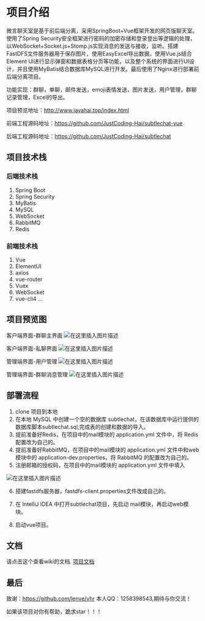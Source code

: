 # 项目介绍
微言聊天室是基于前后端分离，采用SpringBoot+Vue框架开发的网页版聊天室。
使用了Spring Security安全框架进行密码的加密存储和登录登出等逻辑的处理，以WebSocket+Socket.js+Stomp.js实现消息的发送与接收，监听。搭建FastDFS文件服务器用于保存图片，使用EasyExcel导出数据，使用Vue.js结合Element UI进行显示弹窗和数据表格分页等功能，以及整个系统的界面进行UI设计，并且使用MyBatis结合数据库MySQL进行开发。最后使用了Nginx进行部署前后端分离项目。

功能实现：群聊，单聊，邮件发送，emoji表情发送，图片发送，用户管理，群聊记录管理，Excel的导出。

项目预览地址：http://www.javahai.top/index.html

前端工程源码地址：https://github.com/JustCoding-Hai/subtlechat-vue

后端工程源码地址：https://github.com/JustCoding-Hai/subtlechat

## 项目技术栈
### 后端技术栈
1. Spring Boot
2. Spring Security
3. MyBatis
4. MySQL
5. WebSocket
6. RabbitMQ
7. Redis

### 前端技术栈
1. Vue
2. ElementUI
3. axios
4. vue-router
5. Vuex
6. WebSocket
7. vue-cli4
...

## 项目预览图
客户端界面-群聊主界面
![在这里插入图片描述](https://img-blog.csdnimg.cn/20201108163850583.png)

客户端界面-私聊界面
![在这里插入图片描述](https://img-blog.csdnimg.cn/2020110816390059.png)

管理端界面-用户管理
![在这里插入图片描述](https://img-blog.csdnimg.cn/20201108163906854.png)

管理端界面-群聊消息管理
![在这里插入图片描述](https://img-blog.csdnimg.cn/20201108163912953.png)


## 部署流程
1. clone 项目到本地
2. 在本地 MySQL 中创建一个空的数据库 subtlechat，在该数据库中运行提供的数据库脚本subtlechat.sql,完成表的创建和数据的导入。
3. 提前准备好Redis，在项目中的mail模块的 application.yml 文件中，将 Redis 配置改为自己的。
4. 提前准备好RabbitMQ，在项目中的mail模块的 application.yml 文件中和web模块中的 application-dev.properties，将 RabbitMQ 的配置改为自己的。
5. 注册邮箱的授权码，在项目中的mail模块的 application.yml 文件中填入

![在这里插入图片描述](https://img-blog.csdnimg.cn/20201108165225396.png)

6. 搭建fastdfs服务器，fastdfs-client.properties文件改成自己的。

7. 在 IntelliJ IDEA 中打开subtlechat项目，先启动 mail模块，再启动web模块。

8. 启动vue项目。

## 文档
请点击这个查看wiki的文档.
[项目文档](https://github.com/JustCoding-Hai/subtlechat/wiki)

## 最后
致谢：https://github.com/lenve/vhr
本人QQ：1258398543,期待与你交流！

如果该项目对你有帮助，跪求star！！！
